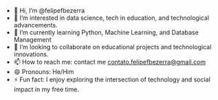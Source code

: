 - 👋 Hi, I’m @felipefbezerra
- 👀 I’m interested in data science, tech in education, and technological advancements.
- 🌱 I’m currently learning Python, Machine Learning, and Database Management
- 💞️ I’m looking to collaborate on educational projects and technological innovations.
- 📫 How to reach me: contact me contato.felipefbezerra@gmail.com
- 😄 Pronouns: He/Him
- ⚡ Fun fact: I enjoy exploring the intersection of technology and social impact in my free time.


